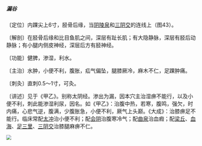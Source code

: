 ##### 漏谷

〔定位〕内踝尖上6寸，胫骨后缘，当[阴陵泉](https://www.gmzyjc.com/read/zjs/zjs3.1.4-6-0.0.1.3.9.md)和[三阴交](https://www.gmzyjc.com/read/zjs/zjs3.1.4-6-0.0.1.3.6.md)的连线上（图43）。

〔解剖〕在胫骨后缘和比目鱼肌之间，深层有趾长肌；有大隐静脉，深层有胫后动静脉；有小腿内侧皮神经，深层后方有胫神经。

〔功能〕健脾，渗湿，利水。

〔主治〕水肿，小便不利，腹胀，疝气偏坠，腿膝厥冷，麻木不仁，足踝肿痛。

〔刺灸〕直刺0.5～1寸，可灸。

〔讲述〕见于《甲乙》。别称太阴经。渗出为漏，因本穴主治湿痹不能行，以及小便不利，刺此能渗湿利尿，因名。如《甲乙》：治腹中热，若寒，腹鸣，强欠，时内痛，心悲气逆，腹满，少腹胀急，小便不利，厥气上头巅。《大成》：治膝痹足不能行。临床常配[太冲](https://www.gmzyjc.com/read/zjs/zjs3.1.9-12-0.0.4.3.3.md)治小便不利；配[会阴](https://www.gmzyjc.com/read/zjs/zjs3.2.1-0.1.1.3.1.md)治腹寒冷气；配[曲泉](https://www.gmzyjc.com/read/zjs/zjs3.1.9-12-0.0.4.3.8.md)治血瘕；配[梁丘](https://www.gmzyjc.com/read/zjs/zjs3.1.1-3-0.1.3.3.34.md)、[血海](https://www.gmzyjc.com/read/zjs/zjs3.1.4-6-0.0.1.3.10.md)、[足三里](https://www.gmzyjc.com/read/zjs/zjs3.1.1-3-0.1.3.3.36.md)、[三阴交](https://www.gmzyjc.com/read/zjs/zjs3.1.4-6-0.0.1.3.6.md)治膝腿麻痹不仁。

<img src="img/图43.jpg" style="zoom:80%;" />
